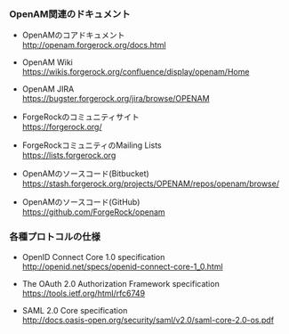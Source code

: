### OpenAM関連のドキュメント

- OpenAMのコアドキュメント  
http://openam.forgerock.org/docs.html

- OpenAM Wiki  
https://wikis.forgerock.org/confluence/display/openam/Home

- OpenAM JIRA  
https://bugster.forgerock.org/jira/browse/OPENAM

- ForgeRockのコミュニティサイト  
https://forgerock.org/

- ForgeRockコミュニティのMailing Lists  
https://lists.forgerock.org

- OpenAMのソースコード(Bitbucket)  
https://stash.forgerock.org/projects/OPENAM/repos/openam/browse/

- OpenAMのソースコード(GitHub)  
https://github.com/ForgeRock/openam

### 各種プロトコルの仕様

- OpenID Connect Core 1.0 specification  
http://openid.net/specs/openid-connect-core-1_0.html

- The OAuth 2.0 Authorization Framework specification  
https://tools.ietf.org/html/rfc6749

- SAML 2.0 Core specification  
http://docs.oasis-open.org/security/saml/v2.0/saml-core-2.0-os.pdf
